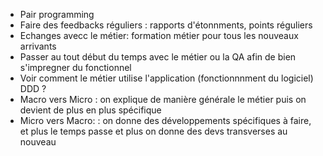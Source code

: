 - Pair programming
- Faire des feedbacks réguliers : rapports d'étonnments, points
réguliers
- Echanges avecc le métier: formation métier pour tous les nouveaux arrivants
- Passer au tout début du temps avec le métier ou la QA afin de bien s'impregner du
fonctionnel
- Voir comment le métier utilise l'application (fonctionnnment du logiciel) DDD ?
- Macro vers Micro : on explique de manière générale le métier puis on devient de plus en plus spécifique
- Micro vers Macro: : on donne des développements spécifiques à faire, et plus le temps passe et plus on donne des
devs transverses au nouveau